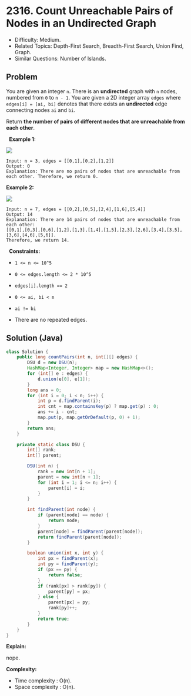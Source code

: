 # 2316. Count Unreachable Pairs of Nodes in an Undirected Graph

- Difficulty: Medium.
- Related Topics: Depth-First Search, Breadth-First Search, Union Find, Graph.
- Similar Questions: Number of Islands.

## Problem

You are given an integer ```n```. There is an **undirected** graph with ```n``` nodes, numbered from ```0``` to ```n - 1```. You are given a 2D integer array ```edges``` where ```edges[i] = [ai, bi]``` denotes that there exists an **undirected** edge connecting nodes ```ai``` and ```bi```.

Return **the **number of pairs** of different nodes that are **unreachable** from each other**.

 
**Example 1:**

![](https://assets.leetcode.com/uploads/2022/05/05/tc-3.png)

```
Input: n = 3, edges = [[0,1],[0,2],[1,2]]
Output: 0
Explanation: There are no pairs of nodes that are unreachable from each other. Therefore, we return 0.
```

**Example 2:**

![](https://assets.leetcode.com/uploads/2022/05/05/tc-2.png)

```
Input: n = 7, edges = [[0,2],[0,5],[2,4],[1,6],[5,4]]
Output: 14
Explanation: There are 14 pairs of nodes that are unreachable from each other:
[[0,1],[0,3],[0,6],[1,2],[1,3],[1,4],[1,5],[2,3],[2,6],[3,4],[3,5],[3,6],[4,6],[5,6]].
Therefore, we return 14.
```

 
**Constraints:**


	
- ```1 <= n <= 10^5```
	
- ```0 <= edges.length <= 2 * 10^5```
	
- ```edges[i].length == 2```
	
- ```0 <= ai, bi < n```
	
- ```ai != bi```
	
- There are no repeated edges.



## Solution (Java)

```java
class Solution {
    public long countPairs(int n, int[][] edges) {
        DSU d = new DSU(n);
        HashMap<Integer, Integer> map = new HashMap<>();
        for (int[] e : edges) {
            d.union(e[0], e[1]);
        }
        long ans = 0;
        for (int i = 0; i < n; i++) {
            int p = d.findParent(i);
            int cnt = map.containsKey(p) ? map.get(p) : 0;
            ans += i - cnt;
            map.put(p, map.getOrDefault(p, 0) + 1);
        }
        return ans;
    }

    private static class DSU {
        int[] rank;
        int[] parent;

        DSU(int n) {
            rank = new int[n + 1];
            parent = new int[n + 1];
            for (int i = 1; i <= n; i++) {
                parent[i] = i;
            }
        }

        int findParent(int node) {
            if (parent[node] == node) {
                return node;
            }
            parent[node] = findParent(parent[node]);
            return findParent(parent[node]);
        }

        boolean union(int x, int y) {
            int px = findParent(x);
            int py = findParent(y);
            if (px == py) {
                return false;
            }
            if (rank[px] > rank[py]) {
                parent[py] = px;
            } else {
                parent[px] = py;
                rank[py]++;
            }
            return true;
        }
    }
}
```

**Explain:**

nope.

**Complexity:**

* Time complexity : O(n).
* Space complexity : O(n).
